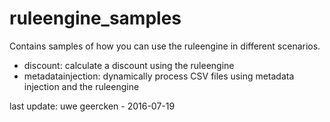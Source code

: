 # ruleengine_samples

Contains samples of how you can use the ruleengine in different scenarios.

- discount: calculate a discount using the ruleengine
- metadatainjection: dynamically process CSV files using metadata injection and the ruleengine

last update: uwe geercken - 2016-07-19

